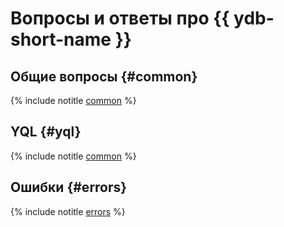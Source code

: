 # Вопросы и ответы про {{ ydb-short-name }}

## Общие вопросы {#common}
{% include notitle [common](faq/common.md) %}

## YQL {#yql}

{% include notitle [common](faq/yql.md) %}

## Ошибки {#errors}

{% include notitle [errors](faq/errors.md) %}


